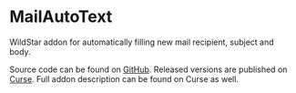 MailAutoText
============

WildStar addon for automatically filling new mail recipient, subject and body.

Source code can be found on [GitHub](https://github.com/kaporten/MailAutoText).
Released versions are published on [Curse](http://www.curse.com/ws-addons/WildStar/221379-mailautotext). Full addon description can be found on Curse as well.
